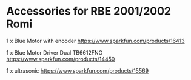 # Accessories for RBE 2001/2002 Romi
  
  1 x Blue Motor with encoder https://www.sparkfun.com/products/16413
  
  1 x Blue Motor Driver Dual TB6612FNG https://www.sparkfun.com/products/14450
  
  1 x ultrasonic https://www.sparkfun.com/products/15569  
